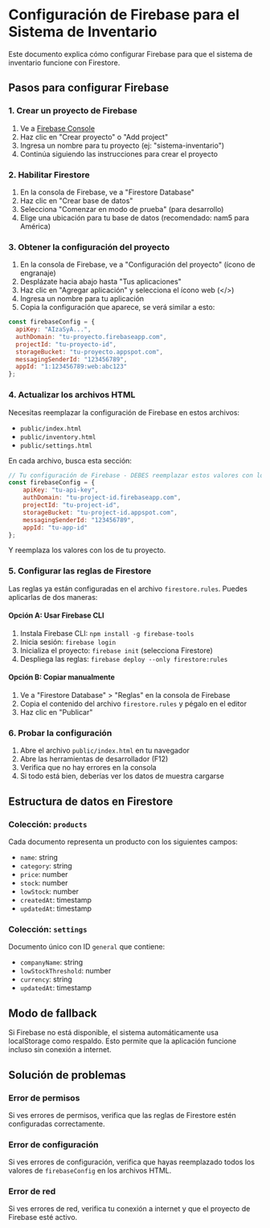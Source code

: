 # Configuración de Firebase para el Sistema de Inventario

Este documento explica cómo configurar Firebase para que el sistema de inventario funcione con Firestore.

## Pasos para configurar Firebase

### 1. Crear un proyecto de Firebase

1. Ve a [Firebase Console](https://console.firebase.google.com/)
2. Haz clic en "Crear proyecto" o "Add project"
3. Ingresa un nombre para tu proyecto (ej: "sistema-inventario")
4. Continúa siguiendo las instrucciones para crear el proyecto

### 2. Habilitar Firestore

1. En la consola de Firebase, ve a "Firestore Database"
2. Haz clic en "Crear base de datos"
3. Selecciona "Comenzar en modo de prueba" (para desarrollo)
4. Elige una ubicación para tu base de datos (recomendado: nam5 para América)

### 3. Obtener la configuración del proyecto

1. En la consola de Firebase, ve a "Configuración del proyecto" (ícono de engranaje)
2. Desplázate hacia abajo hasta "Tus aplicaciones"
3. Haz clic en "Agregar aplicación" y selecciona el ícono web (</>)
4. Ingresa un nombre para tu aplicación
5. Copia la configuración que aparece, se verá similar a esto:

```javascript
const firebaseConfig = {
  apiKey: "AIzaSyA...",
  authDomain: "tu-proyecto.firebaseapp.com",
  projectId: "tu-proyecto-id",
  storageBucket: "tu-proyecto.appspot.com",
  messagingSenderId: "123456789",
  appId: "1:123456789:web:abc123"
};
```

### 4. Actualizar los archivos HTML

Necesitas reemplazar la configuración de Firebase en estos archivos:
- `public/index.html`
- `public/inventory.html`
- `public/settings.html`

En cada archivo, busca esta sección:

```javascript
// Tu configuración de Firebase - DEBES reemplazar estos valores con los de tu proyecto
const firebaseConfig = {
    apiKey: "tu-api-key",
    authDomain: "tu-project-id.firebaseapp.com",
    projectId: "tu-project-id",
    storageBucket: "tu-project-id.appspot.com",
    messagingSenderId: "123456789",
    appId: "tu-app-id"
};
```

Y reemplaza los valores con los de tu proyecto.

### 5. Configurar las reglas de Firestore

Las reglas ya están configuradas en el archivo `firestore.rules`. Puedes aplicarlas de dos maneras:

#### Opción A: Usar Firebase CLI
1. Instala Firebase CLI: `npm install -g firebase-tools`
2. Inicia sesión: `firebase login`
3. Inicializa el proyecto: `firebase init` (selecciona Firestore)
4. Despliega las reglas: `firebase deploy --only firestore:rules`

#### Opción B: Copiar manualmente
1. Ve a "Firestore Database" > "Reglas" en la consola de Firebase
2. Copia el contenido del archivo `firestore.rules` y pégalo en el editor
3. Haz clic en "Publicar"

### 6. Probar la configuración

1. Abre el archivo `public/index.html` en tu navegador
2. Abre las herramientas de desarrollador (F12)
3. Verifica que no hay errores en la consola
4. Si todo está bien, deberías ver los datos de muestra cargarse

## Estructura de datos en Firestore

### Colección: `products`
Cada documento representa un producto con los siguientes campos:
- `name`: string
- `category`: string
- `price`: number
- `stock`: number
- `lowStock`: number
- `createdAt`: timestamp
- `updatedAt`: timestamp

### Colección: `settings`
Documento único con ID `general` que contiene:
- `companyName`: string
- `lowStockThreshold`: number
- `currency`: string
- `updatedAt`: timestamp

## Modo de fallback

Si Firebase no está disponible, el sistema automáticamente usa localStorage como respaldo. Esto permite que la aplicación funcione incluso sin conexión a internet.

## Solución de problemas

### Error de permisos
Si ves errores de permisos, verifica que las reglas de Firestore estén configuradas correctamente.

### Error de configuración
Si ves errores de configuración, verifica que hayas reemplazado todos los valores de `firebaseConfig` en los archivos HTML.

### Error de red
Si ves errores de red, verifica tu conexión a internet y que el proyecto de Firebase esté activo.
